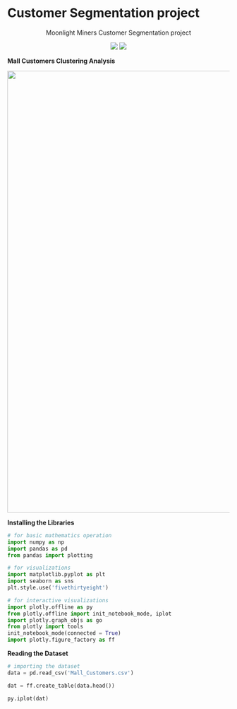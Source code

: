 # Customer Segmentation project 
<div align = "center">
<p>Moonlight Miners Customer Segmentation project</p>
<img src = "https://img.shields.io/badge/Moonlight-Miners-red">
<img src = "https://img.shields.io/badge/Customer-Segmentation-red">
</div>

**Mall Customers Clustering Analysis**

<img src="https://images.unsplash.com/photo-1519567241046-7f570eee3ce6?ixlib=rb-1.2.1&ixid=eyJhcHBfaWQiOjEyMDd9&auto=format&fit=crop&w=1000&q=80" width="1000px">

**Installing the Libraries**


```python
# for basic mathematics operation 
import numpy as np
import pandas as pd
from pandas import plotting

# for visualizations
import matplotlib.pyplot as plt
import seaborn as sns
plt.style.use('fivethirtyeight')

# for interactive visualizations
import plotly.offline as py
from plotly.offline import init_notebook_mode, iplot
import plotly.graph_objs as go
from plotly import tools
init_notebook_mode(connected = True)
import plotly.figure_factory as ff
```


<script type="text/javascript">
window.PlotlyConfig = {MathJaxConfig: 'local'};
if (window.MathJax) {MathJax.Hub.Config({SVG: {font: "STIX-Web"}});}
if (typeof require !== 'undefined') {
require.undef("plotly");
requirejs.config({
    paths: {
        'plotly': ['https://cdn.plot.ly/plotly-latest.min']
    }
});
require(['plotly'], function(Plotly) {
    window._Plotly = Plotly;
});
}
</script>



**Reading the Dataset**


```python
# importing the dataset
data = pd.read_csv('Mall_Customers.csv')

dat = ff.create_table(data.head())

py.iplot(dat)
```


<div>                            <div id="b8c126b3-fcd1-4386-99d1-8796ad3fb562" class="plotly-graph-div" style="height:230px; width:100%;"></div>            <script type="text/javascript">                require(["plotly"], function(Plotly) {                    window.PLOTLYENV=window.PLOTLYENV || {};                                    if (document.getElementById("b8c126b3-fcd1-4386-99d1-8796ad3fb562")) {                    Plotly.newPlot(                        "b8c126b3-fcd1-4386-99d1-8796ad3fb562",                        [{"colorscale": [[0, "#00083e"], [0.5, "#ededee"], [1, "#ffffff"]], "hoverinfo": "none", "opacity": 0.75, "showscale": false, "type": "heatmap", "z": [[0, 0, 0, 0, 0], [0.5, 0.5, 0.5, 0.5, 0.5], [1, 1, 1, 1, 1], [0.5, 0.5, 0.5, 0.5, 0.5], [1, 1, 1, 1, 1], [0.5, 0.5, 0.5, 0.5, 0.5]]}],                        {"annotations": [{"align": "left", "font": {"color": "#ffffff"}, "showarrow": false, "text": "<b>CustomerID</b>", "x": -0.45, "xanchor": "left", "xref": "x", "y": 0, "yref": "y"}, {"align": "left", "font": {"color": "#ffffff"}, "showarrow": false, "text": "<b>Gender</b>", "x": 0.55, "xanchor": "left", "xref": "x", "y": 0, "yref": "y"}, {"align": "left", "font": {"color": "#ffffff"}, "showarrow": false, "text": "<b>Age</b>", "x": 1.55, "xanchor": "left", "xref": "x", "y": 0, "yref": "y"}, {"align": "left", "font": {"color": "#ffffff"}, "showarrow": false, "text": "<b>Annual Income (k$)</b>", "x": 2.55, "xanchor": "left", "xref": "x", "y": 0, "yref": "y"}, {"align": "left", "font": {"color": "#ffffff"}, "showarrow": false, "text": "<b>Spending Score (1-100)</b>", "x": 3.55, "xanchor": "left", "xref": "x", "y": 0, "yref": "y"}, {"align": "left", "font": {"color": "#000000"}, "showarrow": false, "text": "1", "x": -0.45, "xanchor": "left", "xref": "x", "y": 1, "yref": "y"}, {"align": "left", "font": {"color": "#000000"}, "showarrow": false, "text": "Male", "x": 0.55, "xanchor": "left", "xref": "x", "y": 1, "yref": "y"}, {"align": "left", "font": {"color": "#000000"}, "showarrow": false, "text": "19", "x": 1.55, "xanchor": "left", "xref": "x", "y": 1, "yref": "y"}, {"align": "left", "font": {"color": "#000000"}, "showarrow": false, "text": "15", "x": 2.55, "xanchor": "left", "xref": "x", "y": 1, "yref": "y"}, {"align": "left", "font": {"color": "#000000"}, "showarrow": false, "text": "39", "x": 3.55, "xanchor": "left", "xref": "x", "y": 1, "yref": "y"}, {"align": "left", "font": {"color": "#000000"}, "showarrow": false, "text": "2", "x": -0.45, "xanchor": "left", "xref": "x", "y": 2, "yref": "y"}, {"align": "left", "font": {"color": "#000000"}, "showarrow": false, "text": "Male", "x": 0.55, "xanchor": "left", "xref": "x", "y": 2, "yref": "y"}, {"align": "left", "font": {"color": "#000000"}, "showarrow": false, "text": "21", "x": 1.55, "xanchor": "left", "xref": "x", "y": 2, "yref": "y"}, {"align": "left", "font": {"color": "#000000"}, "showarrow": false, "text": "15", "x": 2.55, "xanchor": "left", "xref": "x", "y": 2, "yref": "y"}, {"align": "left", "font": {"color": "#000000"}, "showarrow": false, "text": "81", "x": 3.55, "xanchor": "left", "xref": "x", "y": 2, "yref": "y"}, {"align": "left", "font": {"color": "#000000"}, "showarrow": false, "text": "3", "x": -0.45, "xanchor": "left", "xref": "x", "y": 3, "yref": "y"}, {"align": "left", "font": {"color": "#000000"}, "showarrow": false, "text": "Female", "x": 0.55, "xanchor": "left", "xref": "x", "y": 3, "yref": "y"}, {"align": "left", "font": {"color": "#000000"}, "showarrow": false, "text": "20", "x": 1.55, "xanchor": "left", "xref": "x", "y": 3, "yref": "y"}, {"align": "left", "font": {"color": "#000000"}, "showarrow": false, "text": "16", "x": 2.55, "xanchor": "left", "xref": "x", "y": 3, "yref": "y"}, {"align": "left", "font": {"color": "#000000"}, "showarrow": false, "text": "6", "x": 3.55, "xanchor": "left", "xref": "x", "y": 3, "yref": "y"}, {"align": "left", "font": {"color": "#000000"}, "showarrow": false, "text": "4", "x": -0.45, "xanchor": "left", "xref": "x", "y": 4, "yref": "y"}, {"align": "left", "font": {"color": "#000000"}, "showarrow": false, "text": "Female", "x": 0.55, "xanchor": "left", "xref": "x", "y": 4, "yref": "y"}, {"align": "left", "font": {"color": "#000000"}, "showarrow": false, "text": "23", "x": 1.55, "xanchor": "left", "xref": "x", "y": 4, "yref": "y"}, {"align": "left", "font": {"color": "#000000"}, "showarrow": false, "text": "16", "x": 2.55, "xanchor": "left", "xref": "x", "y": 4, "yref": "y"}, {"align": "left", "font": {"color": "#000000"}, "showarrow": false, "text": "77", "x": 3.55, "xanchor": "left", "xref": "x", "y": 4, "yref": "y"}, {"align": "left", "font": {"color": "#000000"}, "showarrow": false, "text": "5", "x": -0.45, "xanchor": "left", "xref": "x", "y": 5, "yref": "y"}, {"align": "left", "font": {"color": "#000000"}, "showarrow": false, "text": "Female", "x": 0.55, "xanchor": "left", "xref": "x", "y": 5, "yref": "y"}, {"align": "left", "font": {"color": "#000000"}, "showarrow": false, "text": "31", "x": 1.55, "xanchor": "left", "xref": "x", "y": 5, "yref": "y"}, {"align": "left", "font": {"color": "#000000"}, "showarrow": false, "text": "17", "x": 2.55, "xanchor": "left", "xref": "x", "y": 5, "yref": "y"}, {"align": "left", "font": {"color": "#000000"}, "showarrow": false, "text": "40", "x": 3.55, "xanchor": "left", "xref": "x", "y": 5, "yref": "y"}], "height": 230, "margin": {"b": 0, "l": 0, "r": 0, "t": 0}, "template": {"data": {"bar": [{"error_x": {"color": "#2a3f5f"}, "error_y": {"color": "#2a3f5f"}, "marker": {"line": {"color": "#E5ECF6", "width": 0.5}}, "type": "bar"}], "barpolar": [{"marker": {"line": {"color": "#E5ECF6", "width": 0.5}}, "type": "barpolar"}], "carpet": [{"aaxis": {"endlinecolor": "#2a3f5f", "gridcolor": "white", "linecolor": "white", "minorgridcolor": "white", "startlinecolor": "#2a3f5f"}, "baxis": {"endlinecolor": "#2a3f5f", "gridcolor": "white", "linecolor": "white", "minorgridcolor": "white", "startlinecolor": "#2a3f5f"}, "type": "carpet"}], "choropleth": [{"colorbar": {"outlinewidth": 0, "ticks": ""}, "type": "choropleth"}], "contour": [{"colorbar": {"outlinewidth": 0, "ticks": ""}, "colorscale": [[0.0, "#0d0887"], [0.1111111111111111, "#46039f"], [0.2222222222222222, "#7201a8"], [0.3333333333333333, "#9c179e"], [0.4444444444444444, "#bd3786"], [0.5555555555555556, "#d8576b"], [0.6666666666666666, "#ed7953"], [0.7777777777777778, "#fb9f3a"], [0.8888888888888888, "#fdca26"], [1.0, "#f0f921"]], "type": "contour"}], "contourcarpet": [{"colorbar": {"outlinewidth": 0, "ticks": ""}, "type": "contourcarpet"}], "heatmap": [{"colorbar": {"outlinewidth": 0, "ticks": ""}, "colorscale": [[0.0, "#0d0887"], [0.1111111111111111, "#46039f"], [0.2222222222222222, "#7201a8"], [0.3333333333333333, "#9c179e"], [0.4444444444444444, "#bd3786"], [0.5555555555555556, "#d8576b"], [0.6666666666666666, "#ed7953"], [0.7777777777777778, "#fb9f3a"], [0.8888888888888888, "#fdca26"], [1.0, "#f0f921"]], "type": "heatmap"}], "heatmapgl": [{"colorbar": {"outlinewidth": 0, "ticks": ""}, "colorscale": [[0.0, "#0d0887"], [0.1111111111111111, "#46039f"], [0.2222222222222222, "#7201a8"], [0.3333333333333333, "#9c179e"], [0.4444444444444444, "#bd3786"], [0.5555555555555556, "#d8576b"], [0.6666666666666666, "#ed7953"], [0.7777777777777778, "#fb9f3a"], [0.8888888888888888, "#fdca26"], [1.0, "#f0f921"]], "type": "heatmapgl"}], "histogram": [{"marker": {"colorbar": {"outlinewidth": 0, "ticks": ""}}, "type": "histogram"}], "histogram2d": [{"colorbar": {"outlinewidth": 0, "ticks": ""}, "colorscale": [[0.0, "#0d0887"], [0.1111111111111111, "#46039f"], [0.2222222222222222, "#7201a8"], [0.3333333333333333, "#9c179e"], [0.4444444444444444, "#bd3786"], [0.5555555555555556, "#d8576b"], [0.6666666666666666, "#ed7953"], [0.7777777777777778, "#fb9f3a"], [0.8888888888888888, "#fdca26"], [1.0, "#f0f921"]], "type": "histogram2d"}], "histogram2dcontour": [{"colorbar": {"outlinewidth": 0, "ticks": ""}, "colorscale": [[0.0, "#0d0887"], [0.1111111111111111, "#46039f"], [0.2222222222222222, "#7201a8"], [0.3333333333333333, "#9c179e"], [0.4444444444444444, "#bd3786"], [0.5555555555555556, "#d8576b"], [0.6666666666666666, "#ed7953"], [0.7777777777777778, "#fb9f3a"], [0.8888888888888888, "#fdca26"], [1.0, "#f0f921"]], "type": "histogram2dcontour"}], "mesh3d": [{"colorbar": {"outlinewidth": 0, "ticks": ""}, "type": "mesh3d"}], "parcoords": [{"line": {"colorbar": {"outlinewidth": 0, "ticks": ""}}, "type": "parcoords"}], "pie": [{"automargin": true, "type": "pie"}], "scatter": [{"marker": {"colorbar": {"outlinewidth": 0, "ticks": ""}}, "type": "scatter"}], "scatter3d": [{"line": {"colorbar": {"outlinewidth": 0, "ticks": ""}}, "marker": {"colorbar": {"outlinewidth": 0, "ticks": ""}}, "type": "scatter3d"}], "scattercarpet": [{"marker": {"colorbar": {"outlinewidth": 0, "ticks": ""}}, "type": "scattercarpet"}], "scattergeo": [{"marker": {"colorbar": {"outlinewidth": 0, "ticks": ""}}, "type": "scattergeo"}], "scattergl": [{"marker": {"colorbar": {"outlinewidth": 0, "ticks": ""}}, "type": "scattergl"}], "scattermapbox": [{"marker": {"colorbar": {"outlinewidth": 0, "ticks": ""}}, "type": "scattermapbox"}], "scatterpolar": [{"marker": {"colorbar": {"outlinewidth": 0, "ticks": ""}}, "type": "scatterpolar"}], "scatterpolargl": [{"marker": {"colorbar": {"outlinewidth": 0, "ticks": ""}}, "type": "scatterpolargl"}], "scatterternary": [{"marker": {"colorbar": {"outlinewidth": 0, "ticks": ""}}, "type": "scatterternary"}], "surface": [{"colorbar": {"outlinewidth": 0, "ticks": ""}, "colorscale": [[0.0, "#0d0887"], [0.1111111111111111, "#46039f"], [0.2222222222222222, "#7201a8"], [0.3333333333333333, "#9c179e"], [0.4444444444444444, "#bd3786"], [0.5555555555555556, "#d8576b"], [0.6666666666666666, "#ed7953"], [0.7777777777777778, "#fb9f3a"], [0.8888888888888888, "#fdca26"], [1.0, "#f0f921"]], "type": "surface"}], "table": [{"cells": {"fill": {"color": "#EBF0F8"}, "line": {"color": "white"}}, "header": {"fill": {"color": "#C8D4E3"}, "line": {"color": "white"}}, "type": "table"}]}, "layout": {"annotationdefaults": {"arrowcolor": "#2a3f5f", "arrowhead": 0, "arrowwidth": 1}, "autotypenumbers": "strict", "coloraxis": {"colorbar": {"outlinewidth": 0, "ticks": ""}}, "colorscale": {"diverging": [[0, "#8e0152"], [0.1, "#c51b7d"], [0.2, "#de77ae"], [0.3, "#f1b6da"], [0.4, "#fde0ef"], [0.5, "#f7f7f7"], [0.6, "#e6f5d0"], [0.7, "#b8e186"], [0.8, "#7fbc41"], [0.9, "#4d9221"], [1, "#276419"]], "sequential": [[0.0, "#0d0887"], [0.1111111111111111, "#46039f"], [0.2222222222222222, "#7201a8"], [0.3333333333333333, "#9c179e"], [0.4444444444444444, "#bd3786"], [0.5555555555555556, "#d8576b"], [0.6666666666666666, "#ed7953"], [0.7777777777777778, "#fb9f3a"], [0.8888888888888888, "#fdca26"], [1.0, "#f0f921"]], "sequentialminus": [[0.0, "#0d0887"], [0.1111111111111111, "#46039f"], [0.2222222222222222, "#7201a8"], [0.3333333333333333, "#9c179e"], [0.4444444444444444, "#bd3786"], [0.5555555555555556, "#d8576b"], [0.6666666666666666, "#ed7953"], [0.7777777777777778, "#fb9f3a"], [0.8888888888888888, "#fdca26"], [1.0, "#f0f921"]]}, "colorway": ["#636efa", "#EF553B", "#00cc96", "#ab63fa", "#FFA15A", "#19d3f3", "#FF6692", "#B6E880", "#FF97FF", "#FECB52"], "font": {"color": "#2a3f5f"}, "geo": {"bgcolor": "white", "lakecolor": "white", "landcolor": "#E5ECF6", "showlakes": true, "showland": true, "subunitcolor": "white"}, "hoverlabel": {"align": "left"}, "hovermode": "closest", "mapbox": {"style": "light"}, "paper_bgcolor": "white", "plot_bgcolor": "#E5ECF6", "polar": {"angularaxis": {"gridcolor": "white", "linecolor": "white", "ticks": ""}, "bgcolor": "#E5ECF6", "radialaxis": {"gridcolor": "white", "linecolor": "white", "ticks": ""}}, "scene": {"xaxis": {"backgroundcolor": "#E5ECF6", "gridcolor": "white", "gridwidth": 2, "linecolor": "white", "showbackground": true, "ticks": "", "zerolinecolor": "white"}, "yaxis": {"backgroundcolor": "#E5ECF6", "gridcolor": "white", "gridwidth": 2, "linecolor": "white", "showbackground": true, "ticks": "", "zerolinecolor": "white"}, "zaxis": {"backgroundcolor": "#E5ECF6", "gridcolor": "white", "gridwidth": 2, "linecolor": "white", "showbackground": true, "ticks": "", "zerolinecolor": "white"}}, "shapedefaults": {"line": {"color": "#2a3f5f"}}, "ternary": {"aaxis": {"gridcolor": "white", "linecolor": "white", "ticks": ""}, "baxis": {"gridcolor": "white", "linecolor": "white", "ticks": ""}, "bgcolor": "#E5ECF6", "caxis": {"gridcolor": "white", "linecolor": "white", "ticks": ""}}, "title": {"x": 0.05}, "xaxis": {"automargin": true, "gridcolor": "white", "linecolor": "white", "ticks": "", "title": {"standoff": 15}, "zerolinecolor": "white", "zerolinewidth": 2}, "yaxis": {"automargin": true, "gridcolor": "white", "linecolor": "white", "ticks": "", "title": {"standoff": 15}, "zerolinecolor": "white", "zerolinewidth": 2}}}, "xaxis": {"dtick": 1, "gridwidth": 2, "showticklabels": false, "tick0": -0.5, "ticks": "", "zeroline": false}, "yaxis": {"autorange": "reversed", "dtick": 1, "gridwidth": 2, "showticklabels": false, "tick0": 0.5, "ticks": "", "zeroline": false}},                        {"responsive": true}                    ).then(function(){

var gd = document.getElementById('b8c126b3-fcd1-4386-99d1-8796ad3fb562');
var x = new MutationObserver(function (mutations, observer) {{
        var display = window.getComputedStyle(gd).display;
        if (!display || display === 'none') {{
            console.log([gd, 'removed!']);
            Plotly.purge(gd);
            observer.disconnect();
        }}
}});

// Listen for the removal of the full notebook cells
var notebookContainer = gd.closest('#notebook-container');
if (notebookContainer) {{
    x.observe(notebookContainer, {childList: true});
}}

// Listen for the clearing of the current output cell
var outputEl = gd.closest('.output');
if (outputEl) {{
    x.observe(outputEl, {childList: true});
}}

                        })                };                });            </script>        </div>



```python
# describing the data

desc = ff.create_table(data.describe())
py.iplot(desc)
```


<div>                            <div id="c46bb4bd-d9e3-40eb-b047-5945abc8978e" class="plotly-graph-div" style="height:320px; width:100%;"></div>            <script type="text/javascript">                require(["plotly"], function(Plotly) {                    window.PLOTLYENV=window.PLOTLYENV || {};                                    if (document.getElementById("c46bb4bd-d9e3-40eb-b047-5945abc8978e")) {                    Plotly.newPlot(                        "c46bb4bd-d9e3-40eb-b047-5945abc8978e",                        [{"colorscale": [[0, "#00083e"], [0.5, "#ededee"], [1, "#ffffff"]], "hoverinfo": "none", "opacity": 0.75, "showscale": false, "type": "heatmap", "z": [[0, 0, 0, 0], [0.5, 0.5, 0.5, 0.5], [1, 1, 1, 1], [0.5, 0.5, 0.5, 0.5], [1, 1, 1, 1], [0.5, 0.5, 0.5, 0.5], [1, 1, 1, 1], [0.5, 0.5, 0.5, 0.5], [1, 1, 1, 1]]}],                        {"annotations": [{"align": "left", "font": {"color": "#ffffff"}, "showarrow": false, "text": "<b>CustomerID</b>", "x": -0.45, "xanchor": "left", "xref": "x", "y": 0, "yref": "y"}, {"align": "left", "font": {"color": "#ffffff"}, "showarrow": false, "text": "<b>Age</b>", "x": 0.55, "xanchor": "left", "xref": "x", "y": 0, "yref": "y"}, {"align": "left", "font": {"color": "#ffffff"}, "showarrow": false, "text": "<b>Annual Income (k$)</b>", "x": 1.55, "xanchor": "left", "xref": "x", "y": 0, "yref": "y"}, {"align": "left", "font": {"color": "#ffffff"}, "showarrow": false, "text": "<b>Spending Score (1-100)</b>", "x": 2.55, "xanchor": "left", "xref": "x", "y": 0, "yref": "y"}, {"align": "left", "font": {"color": "#000000"}, "showarrow": false, "text": "200.0", "x": -0.45, "xanchor": "left", "xref": "x", "y": 1, "yref": "y"}, {"align": "left", "font": {"color": "#000000"}, "showarrow": false, "text": "200.0", "x": 0.55, "xanchor": "left", "xref": "x", "y": 1, "yref": "y"}, {"align": "left", "font": {"color": "#000000"}, "showarrow": false, "text": "200.0", "x": 1.55, "xanchor": "left", "xref": "x", "y": 1, "yref": "y"}, {"align": "left", "font": {"color": "#000000"}, "showarrow": false, "text": "200.0", "x": 2.55, "xanchor": "left", "xref": "x", "y": 1, "yref": "y"}, {"align": "left", "font": {"color": "#000000"}, "showarrow": false, "text": "100.5", "x": -0.45, "xanchor": "left", "xref": "x", "y": 2, "yref": "y"}, {"align": "left", "font": {"color": "#000000"}, "showarrow": false, "text": "38.85", "x": 0.55, "xanchor": "left", "xref": "x", "y": 2, "yref": "y"}, {"align": "left", "font": {"color": "#000000"}, "showarrow": false, "text": "60.56", "x": 1.55, "xanchor": "left", "xref": "x", "y": 2, "yref": "y"}, {"align": "left", "font": {"color": "#000000"}, "showarrow": false, "text": "50.2", "x": 2.55, "xanchor": "left", "xref": "x", "y": 2, "yref": "y"}, {"align": "left", "font": {"color": "#000000"}, "showarrow": false, "text": "57.879184513951124", "x": -0.45, "xanchor": "left", "xref": "x", "y": 3, "yref": "y"}, {"align": "left", "font": {"color": "#000000"}, "showarrow": false, "text": "13.969007331558883", "x": 0.55, "xanchor": "left", "xref": "x", "y": 3, "yref": "y"}, {"align": "left", "font": {"color": "#000000"}, "showarrow": false, "text": "26.264721165271254", "x": 1.55, "xanchor": "left", "xref": "x", "y": 3, "yref": "y"}, {"align": "left", "font": {"color": "#000000"}, "showarrow": false, "text": "25.823521668370162", "x": 2.55, "xanchor": "left", "xref": "x", "y": 3, "yref": "y"}, {"align": "left", "font": {"color": "#000000"}, "showarrow": false, "text": "1.0", "x": -0.45, "xanchor": "left", "xref": "x", "y": 4, "yref": "y"}, {"align": "left", "font": {"color": "#000000"}, "showarrow": false, "text": "18.0", "x": 0.55, "xanchor": "left", "xref": "x", "y": 4, "yref": "y"}, {"align": "left", "font": {"color": "#000000"}, "showarrow": false, "text": "15.0", "x": 1.55, "xanchor": "left", "xref": "x", "y": 4, "yref": "y"}, {"align": "left", "font": {"color": "#000000"}, "showarrow": false, "text": "1.0", "x": 2.55, "xanchor": "left", "xref": "x", "y": 4, "yref": "y"}, {"align": "left", "font": {"color": "#000000"}, "showarrow": false, "text": "50.75", "x": -0.45, "xanchor": "left", "xref": "x", "y": 5, "yref": "y"}, {"align": "left", "font": {"color": "#000000"}, "showarrow": false, "text": "28.75", "x": 0.55, "xanchor": "left", "xref": "x", "y": 5, "yref": "y"}, {"align": "left", "font": {"color": "#000000"}, "showarrow": false, "text": "41.5", "x": 1.55, "xanchor": "left", "xref": "x", "y": 5, "yref": "y"}, {"align": "left", "font": {"color": "#000000"}, "showarrow": false, "text": "34.75", "x": 2.55, "xanchor": "left", "xref": "x", "y": 5, "yref": "y"}, {"align": "left", "font": {"color": "#000000"}, "showarrow": false, "text": "100.5", "x": -0.45, "xanchor": "left", "xref": "x", "y": 6, "yref": "y"}, {"align": "left", "font": {"color": "#000000"}, "showarrow": false, "text": "36.0", "x": 0.55, "xanchor": "left", "xref": "x", "y": 6, "yref": "y"}, {"align": "left", "font": {"color": "#000000"}, "showarrow": false, "text": "61.5", "x": 1.55, "xanchor": "left", "xref": "x", "y": 6, "yref": "y"}, {"align": "left", "font": {"color": "#000000"}, "showarrow": false, "text": "50.0", "x": 2.55, "xanchor": "left", "xref": "x", "y": 6, "yref": "y"}, {"align": "left", "font": {"color": "#000000"}, "showarrow": false, "text": "150.25", "x": -0.45, "xanchor": "left", "xref": "x", "y": 7, "yref": "y"}, {"align": "left", "font": {"color": "#000000"}, "showarrow": false, "text": "49.0", "x": 0.55, "xanchor": "left", "xref": "x", "y": 7, "yref": "y"}, {"align": "left", "font": {"color": "#000000"}, "showarrow": false, "text": "78.0", "x": 1.55, "xanchor": "left", "xref": "x", "y": 7, "yref": "y"}, {"align": "left", "font": {"color": "#000000"}, "showarrow": false, "text": "73.0", "x": 2.55, "xanchor": "left", "xref": "x", "y": 7, "yref": "y"}, {"align": "left", "font": {"color": "#000000"}, "showarrow": false, "text": "200.0", "x": -0.45, "xanchor": "left", "xref": "x", "y": 8, "yref": "y"}, {"align": "left", "font": {"color": "#000000"}, "showarrow": false, "text": "70.0", "x": 0.55, "xanchor": "left", "xref": "x", "y": 8, "yref": "y"}, {"align": "left", "font": {"color": "#000000"}, "showarrow": false, "text": "137.0", "x": 1.55, "xanchor": "left", "xref": "x", "y": 8, "yref": "y"}, {"align": "left", "font": {"color": "#000000"}, "showarrow": false, "text": "99.0", "x": 2.55, "xanchor": "left", "xref": "x", "y": 8, "yref": "y"}], "height": 320, "margin": {"b": 0, "l": 0, "r": 0, "t": 0}, "template": {"data": {"bar": [{"error_x": {"color": "#2a3f5f"}, "error_y": {"color": "#2a3f5f"}, "marker": {"line": {"color": "#E5ECF6", "width": 0.5}}, "type": "bar"}], "barpolar": [{"marker": {"line": {"color": "#E5ECF6", "width": 0.5}}, "type": "barpolar"}], "carpet": [{"aaxis": {"endlinecolor": "#2a3f5f", "gridcolor": "white", "linecolor": "white", "minorgridcolor": "white", "startlinecolor": "#2a3f5f"}, "baxis": {"endlinecolor": "#2a3f5f", "gridcolor": "white", "linecolor": "white", "minorgridcolor": "white", "startlinecolor": "#2a3f5f"}, "type": "carpet"}], "choropleth": [{"colorbar": {"outlinewidth": 0, "ticks": ""}, "type": "choropleth"}], "contour": [{"colorbar": {"outlinewidth": 0, "ticks": ""}, "colorscale": [[0.0, "#0d0887"], [0.1111111111111111, "#46039f"], [0.2222222222222222, "#7201a8"], [0.3333333333333333, "#9c179e"], [0.4444444444444444, "#bd3786"], [0.5555555555555556, "#d8576b"], [0.6666666666666666, "#ed7953"], [0.7777777777777778, "#fb9f3a"], [0.8888888888888888, "#fdca26"], [1.0, "#f0f921"]], "type": "contour"}], "contourcarpet": [{"colorbar": {"outlinewidth": 0, "ticks": ""}, "type": "contourcarpet"}], "heatmap": [{"colorbar": {"outlinewidth": 0, "ticks": ""}, "colorscale": [[0.0, "#0d0887"], [0.1111111111111111, "#46039f"], [0.2222222222222222, "#7201a8"], [0.3333333333333333, "#9c179e"], [0.4444444444444444, "#bd3786"], [0.5555555555555556, "#d8576b"], [0.6666666666666666, "#ed7953"], [0.7777777777777778, "#fb9f3a"], [0.8888888888888888, "#fdca26"], [1.0, "#f0f921"]], "type": "heatmap"}], "heatmapgl": [{"colorbar": {"outlinewidth": 0, "ticks": ""}, "colorscale": [[0.0, "#0d0887"], [0.1111111111111111, "#46039f"], [0.2222222222222222, "#7201a8"], [0.3333333333333333, "#9c179e"], [0.4444444444444444, "#bd3786"], [0.5555555555555556, "#d8576b"], [0.6666666666666666, "#ed7953"], [0.7777777777777778, "#fb9f3a"], [0.8888888888888888, "#fdca26"], [1.0, "#f0f921"]], "type": "heatmapgl"}], "histogram": [{"marker": {"colorbar": {"outlinewidth": 0, "ticks": ""}}, "type": "histogram"}], "histogram2d": [{"colorbar": {"outlinewidth": 0, "ticks": ""}, "colorscale": [[0.0, "#0d0887"], [0.1111111111111111, "#46039f"], [0.2222222222222222, "#7201a8"], [0.3333333333333333, "#9c179e"], [0.4444444444444444, "#bd3786"], [0.5555555555555556, "#d8576b"], [0.6666666666666666, "#ed7953"], [0.7777777777777778, "#fb9f3a"], [0.8888888888888888, "#fdca26"], [1.0, "#f0f921"]], "type": "histogram2d"}], "histogram2dcontour": [{"colorbar": {"outlinewidth": 0, "ticks": ""}, "colorscale": [[0.0, "#0d0887"], [0.1111111111111111, "#46039f"], [0.2222222222222222, "#7201a8"], [0.3333333333333333, "#9c179e"], [0.4444444444444444, "#bd3786"], [0.5555555555555556, "#d8576b"], [0.6666666666666666, "#ed7953"], [0.7777777777777778, "#fb9f3a"], [0.8888888888888888, "#fdca26"], [1.0, "#f0f921"]], "type": "histogram2dcontour"}], "mesh3d": [{"colorbar": {"outlinewidth": 0, "ticks": ""}, "type": "mesh3d"}], "parcoords": [{"line": {"colorbar": {"outlinewidth": 0, "ticks": ""}}, "type": "parcoords"}], "pie": [{"automargin": true, "type": "pie"}], "scatter": [{"marker": {"colorbar": {"outlinewidth": 0, "ticks": ""}}, "type": "scatter"}], "scatter3d": [{"line": {"colorbar": {"outlinewidth": 0, "ticks": ""}}, "marker": {"colorbar": {"outlinewidth": 0, "ticks": ""}}, "type": "scatter3d"}], "scattercarpet": [{"marker": {"colorbar": {"outlinewidth": 0, "ticks": ""}}, "type": "scattercarpet"}], "scattergeo": [{"marker": {"colorbar": {"outlinewidth": 0, "ticks": ""}}, "type": "scattergeo"}], "scattergl": [{"marker": {"colorbar": {"outlinewidth": 0, "ticks": ""}}, "type": "scattergl"}], "scattermapbox": [{"marker": {"colorbar": {"outlinewidth": 0, "ticks": ""}}, "type": "scattermapbox"}], "scatterpolar": [{"marker": {"colorbar": {"outlinewidth": 0, "ticks": ""}}, "type": "scatterpolar"}], "scatterpolargl": [{"marker": {"colorbar": {"outlinewidth": 0, "ticks": ""}}, "type": "scatterpolargl"}], "scatterternary": [{"marker": {"colorbar": {"outlinewidth": 0, "ticks": ""}}, "type": "scatterternary"}], "surface": [{"colorbar": {"outlinewidth": 0, "ticks": ""}, "colorscale": [[0.0, "#0d0887"], [0.1111111111111111, "#46039f"], [0.2222222222222222, "#7201a8"], [0.3333333333333333, "#9c179e"], [0.4444444444444444, "#bd3786"], [0.5555555555555556, "#d8576b"], [0.6666666666666666, "#ed7953"], [0.7777777777777778, "#fb9f3a"], [0.8888888888888888, "#fdca26"], [1.0, "#f0f921"]], "type": "surface"}], "table": [{"cells": {"fill": {"color": "#EBF0F8"}, "line": {"color": "white"}}, "header": {"fill": {"color": "#C8D4E3"}, "line": {"color": "white"}}, "type": "table"}]}, "layout": {"annotationdefaults": {"arrowcolor": "#2a3f5f", "arrowhead": 0, "arrowwidth": 1}, "autotypenumbers": "strict", "coloraxis": {"colorbar": {"outlinewidth": 0, "ticks": ""}}, "colorscale": {"diverging": [[0, "#8e0152"], [0.1, "#c51b7d"], [0.2, "#de77ae"], [0.3, "#f1b6da"], [0.4, "#fde0ef"], [0.5, "#f7f7f7"], [0.6, "#e6f5d0"], [0.7, "#b8e186"], [0.8, "#7fbc41"], [0.9, "#4d9221"], [1, "#276419"]], "sequential": [[0.0, "#0d0887"], [0.1111111111111111, "#46039f"], [0.2222222222222222, "#7201a8"], [0.3333333333333333, "#9c179e"], [0.4444444444444444, "#bd3786"], [0.5555555555555556, "#d8576b"], [0.6666666666666666, "#ed7953"], [0.7777777777777778, "#fb9f3a"], [0.8888888888888888, "#fdca26"], [1.0, "#f0f921"]], "sequentialminus": [[0.0, "#0d0887"], [0.1111111111111111, "#46039f"], [0.2222222222222222, "#7201a8"], [0.3333333333333333, "#9c179e"], [0.4444444444444444, "#bd3786"], [0.5555555555555556, "#d8576b"], [0.6666666666666666, "#ed7953"], [0.7777777777777778, "#fb9f3a"], [0.8888888888888888, "#fdca26"], [1.0, "#f0f921"]]}, "colorway": ["#636efa", "#EF553B", "#00cc96", "#ab63fa", "#FFA15A", "#19d3f3", "#FF6692", "#B6E880", "#FF97FF", "#FECB52"], "font": {"color": "#2a3f5f"}, "geo": {"bgcolor": "white", "lakecolor": "white", "landcolor": "#E5ECF6", "showlakes": true, "showland": true, "subunitcolor": "white"}, "hoverlabel": {"align": "left"}, "hovermode": "closest", "mapbox": {"style": "light"}, "paper_bgcolor": "white", "plot_bgcolor": "#E5ECF6", "polar": {"angularaxis": {"gridcolor": "white", "linecolor": "white", "ticks": ""}, "bgcolor": "#E5ECF6", "radialaxis": {"gridcolor": "white", "linecolor": "white", "ticks": ""}}, "scene": {"xaxis": {"backgroundcolor": "#E5ECF6", "gridcolor": "white", "gridwidth": 2, "linecolor": "white", "showbackground": true, "ticks": "", "zerolinecolor": "white"}, "yaxis": {"backgroundcolor": "#E5ECF6", "gridcolor": "white", "gridwidth": 2, "linecolor": "white", "showbackground": true, "ticks": "", "zerolinecolor": "white"}, "zaxis": {"backgroundcolor": "#E5ECF6", "gridcolor": "white", "gridwidth": 2, "linecolor": "white", "showbackground": true, "ticks": "", "zerolinecolor": "white"}}, "shapedefaults": {"line": {"color": "#2a3f5f"}}, "ternary": {"aaxis": {"gridcolor": "white", "linecolor": "white", "ticks": ""}, "baxis": {"gridcolor": "white", "linecolor": "white", "ticks": ""}, "bgcolor": "#E5ECF6", "caxis": {"gridcolor": "white", "linecolor": "white", "ticks": ""}}, "title": {"x": 0.05}, "xaxis": {"automargin": true, "gridcolor": "white", "linecolor": "white", "ticks": "", "title": {"standoff": 15}, "zerolinecolor": "white", "zerolinewidth": 2}, "yaxis": {"automargin": true, "gridcolor": "white", "linecolor": "white", "ticks": "", "title": {"standoff": 15}, "zerolinecolor": "white", "zerolinewidth": 2}}}, "xaxis": {"dtick": 1, "gridwidth": 2, "showticklabels": false, "tick0": -0.5, "ticks": "", "zeroline": false}, "yaxis": {"autorange": "reversed", "dtick": 1, "gridwidth": 2, "showticklabels": false, "tick0": 0.5, "ticks": "", "zeroline": false}},                        {"responsive": true}                    ).then(function(){

var gd = document.getElementById('c46bb4bd-d9e3-40eb-b047-5945abc8978e');
var x = new MutationObserver(function (mutations, observer) {{
        var display = window.getComputedStyle(gd).display;
        if (!display || display === 'none') {{
            console.log([gd, 'removed!']);
            Plotly.purge(gd);
            observer.disconnect();
        }}
}});

// Listen for the removal of the full notebook cells
var notebookContainer = gd.closest('#notebook-container');
if (notebookContainer) {{
    x.observe(notebookContainer, {childList: true});
}}

// Listen for the clearing of the current output cell
var outputEl = gd.closest('.output');
if (outputEl) {{
    x.observe(outputEl, {childList: true});
}}

                        })                };                });            </script>        </div>



```python
# checking if there is any NULL data

data.isnull().any().any()
```




    False



## Data Visualization


```python
plt.rcParams['figure.figsize'] = (15, 10)


plotting.andrews_curves(data.drop("CustomerID", axis=1), "Gender")
plt.title('Andrew Curves for Gender', fontsize = 20)
plt.show()
```


![png](output_9_0.png)


* It has been shown the Andrews curves are able to preserve means, distance (up to a constant) and variances. Which means that Andrews curves that are represented by functions close together suggest that the corresponding data points will also be close together


```python
import warnings
warnings.filterwarnings('ignore')

plt.rcParams['figure.figsize'] = (18, 8)

plt.subplot(1, 2, 1)
sns.set(style = 'whitegrid')
sns.distplot(data['Annual Income (k$)'])
plt.title('Distribution of Annual Income', fontsize = 20)
plt.xlabel('Range of Annual Income')
plt.ylabel('Count')


plt.subplot(1, 2, 2)
sns.set(style = 'whitegrid')
sns.distplot(data['Age'], color = 'red')
plt.title('Distribution of Age', fontsize = 20)
plt.xlabel('Range of Age')
plt.ylabel('Count')
plt.show()
```


![png](output_11_0.png)


> Here, In the above Plots we can see the Distribution pattern of Annual Income and Age, By looking at the plots, 

>> we can infer one thing that There are few people who earn more than 100 US Dollars.
>> Most of the people have an earning of around 50-75 US Dollars.
>> Also, we can say that the least Income is around 20 US Dollars.

> Taking inferences about the Customers.
>> The most regular customers for the Mall has age around 30-35 years of age.
>> Whereas the the senior citizens age group is the least frequent visitor in the Mall.
>> Youngsters are lesser in umber as compared to the Middle aged people.



```python
labels = ['Female', 'Male']
size = data['Gender'].value_counts()
colors = ['lightgreen', 'orange']
explode = [0, 0.1]

plt.rcParams['figure.figsize'] = (9, 9)
plt.pie(size, colors = colors, explode = explode, labels = labels, shadow = True, autopct = '%.2f%%')
plt.title('Gender', fontsize = 20)
plt.axis('off')
plt.legend()
plt.show()
```


![png](output_13_0.png)


> By looking at the above pie chart which explains about the distribution of Gender in the Mall
>> Interestingly, The Females are in the lead with a share of 56% whereas the Males have a share of 44%, that's a huge gap specially when the population of Males is comparatively higher than Females.


```python
plt.rcParams['figure.figsize'] = (15, 8)
sns.countplot(data['Age'], palette = 'hsv')
plt.title('Distribution of Age', fontsize = 20)
plt.show()
```


![png](output_15_0.png)


> This Graph shows a more Interactive Chart about the distribution of each Age Group in the Mall for more clariy about the Visitor's Age Group in the Mall.
>> By looking at the above graph-, It can be seen that the Ages from 27 to 39 are very much frequent but there is no clear pattern, we can only find some group wise patterns such as the the older age groups are lesser frequent in comparison.
>> Interesting Fact, There are equal no. of Visitors in the Mall for the Agee 18 and 67.
>> People of Age 55, 56, 69, 64 are very less frequent in the Malls.
>> People at Age 32 are the Most Frequent Visitors in the Mall.


```python
plt.rcParams['figure.figsize'] = (20, 8)
sns.countplot(data['Annual Income (k$)'], palette = 'rainbow')
plt.title('Distribution of Annual Income', fontsize = 20)
plt.show()
```


![png](output_17_0.png)


> Again, This is also a chart to better explain the Distribution of Each Income level, Interesting there are customers in the mall with a very much comparable freqyuency with their Annual Income ranging from 15 US Dollars to 137K US Dollars.
> There are more Customers in the Mall whoc have their Annual Income as 54k US Dollars or 78 US Dollars.


```python
plt.rcParams['figure.figsize'] = (20, 8)
sns.countplot(data['Spending Score (1-100)'], palette = 'copper')
plt.title('Distribution of Spending Score', fontsize = 20)
plt.show()
```


![png](output_19_0.png)


> This is the Most Important Chart in the perspective of Mall, as It is very Important to have some intuition and idea about the Spending Score of the Customers Visiting the Mall.
>> On a general level, we may conclude that most of the Customers have their Spending Score in the range of 35-60.
>> Interesting there are customers having I spending score also, and 99 Spending score also, Which shows that the mall caters to the variety of Customers with Varying needs and requirements available in the Mall.


```python
sns.pairplot(data)
plt.title('Pairplot for the Data', fontsize = 20)
plt.show()
```


![png](output_21_0.png)



```python
plt.rcParams['figure.figsize'] = (15, 8)
sns.heatmap(data.corr(), cmap = 'Wistia', annot = True)
plt.title('Heatmap for the Data', fontsize = 20)
plt.show()
```


![png](output_22_0.png)


> The Above Graph for Showing the correlation between the different attributes of the Mall Customer Segementation Dataset, This Heat map reflects the most correlated features with Orange Color and least correlated features with yellow color.
>> We can clearly see that these attributes do not have good correlation among them, that's why we will proceed with all of the features.


```python
#  Gender vs Spendscore

plt.rcParams['figure.figsize'] = (18, 7)
sns.boxenplot(data['Gender'], data['Spending Score (1-100)'], palette = 'Blues')
plt.title('Gender vs Spending Score', fontsize = 20)
plt.show()
```


![png](output_24_0.png)


> Bi-variate Analysis between Gender and Spending Score, 
>> It is clearly visible that the most of the males have a Spending Score of around 25k US Dollars to 70k US Dollars whereas the Females have a spending score of around 35k US Dollars to 75k US Dollars. which again points to the fact that women are Shopping Leaders.


```python
plt.rcParams['figure.figsize'] = (18, 7)
sns.violinplot(data['Gender'], data['Annual Income (k$)'], palette = 'rainbow')
plt.title('Gender vs Spending Score', fontsize = 20)
plt.show()
```


![png](output_26_0.png)


> Again a Bivariate Analysis between the Gender and the Annual Income, to better visualize the Income of the different Genders.
>> There are more number of males who get paid more than females. But, The number of males and females are equal in number when it comes to low annual income. 


```python
plt.rcParams['figure.figsize'] = (18, 7)
sns.stripplot(data['Gender'], data['Age'], palette = 'Purples', size = 10)
plt.title('Gender vs Spending Score', fontsize = 20)
plt.show()
```


![png](output_28_0.png)



```python

x = data['Annual Income (k$)']
y = data['Age']
z = data['Spending Score (1-100)']

sns.lineplot(x, y, color = 'blue')
sns.lineplot(x, z, color = 'pink')
plt.title('Annual Income vs Age and Spending Score', fontsize = 20)
plt.show()
```


![png](output_29_0.png)


> The above Plot Between Annual Income and Age represented by a blue color line, and a plot between Annual Income and the Spending Score represented by a pink color. shows how Age and Spending Varies with Annual Income.

## Clustering Analysis


```python
x = data.iloc[:, [3, 4]].values

# let's check the shape of x
print(x.shape)
```

    (200, 2)
    

## Kmeans Algorithm

**The Elbow Method to find the No. of Optimal Clusters**


```python
from sklearn.cluster import KMeans

wcss = []
for i in range(1, 11):
    km = KMeans(n_clusters = i, init = 'k-means++', max_iter = 300, n_init = 10, random_state = 0)
    km.fit(x)
    wcss.append(km.inertia_)
    
plt.plot(range(1, 11), wcss)
plt.title('The Elbow Method', fontsize = 20)
plt.xlabel('No. of Clusters')
plt.ylabel('wcss')
plt.show()
```


![png](output_35_0.png)


**Visualizaing the Clusters**


```python
km = KMeans(n_clusters = 5, init = 'k-means++', max_iter = 300, n_init = 10, random_state = 0)
y_means = km.fit_predict(x)

plt.scatter(x[y_means == 0, 0], x[y_means == 0, 1], s = 100, c = 'pink', label = 'miser')
plt.scatter(x[y_means == 1, 0], x[y_means == 1, 1], s = 100, c = 'yellow', label = 'general')
plt.scatter(x[y_means == 2, 0], x[y_means == 2, 1], s = 100, c = 'cyan', label = 'target')
plt.scatter(x[y_means == 3, 0], x[y_means == 3, 1], s = 100, c = 'magenta', label = 'spendthrift')
plt.scatter(x[y_means == 4, 0], x[y_means == 4, 1], s = 100, c = 'orange', label = 'careful')
plt.scatter(km.cluster_centers_[:,0], km.cluster_centers_[:, 1], s = 50, c = 'blue' , label = 'centeroid')

plt.style.use('fivethirtyeight')
plt.title('K Means Clustering', fontsize = 20)
plt.xlabel('Annual Income')
plt.ylabel('Spending Score')
plt.legend()
plt.grid()
plt.show()
```


![png](output_37_0.png)


> This Clustering Analysis gives us a very clear insight about the different segments of the customers in the Mall. There are clearly Five segments of Customers namely Miser, General, Target, Spendthrift,  Careful based on their Annual Income and Spending Score which are reportedly the best factors/attributes to determine the segments of a customer in a Mall.

## Hierarchial Clustering

>Hierarchical clustering, also known as hierarchical cluster analysis, is an algorithm that groups similar objects into groups called clusters. The endpoint is a set of clusters, where each cluster is distinct from each other cluster, and the objects within each cluster are broadly similar to each other

**Using Dendrograms to find the no. of Optimal Clusters**


```python
import scipy.cluster.hierarchy as sch

dendrogram = sch.dendrogram(sch.linkage(x, method = 'ward'))
plt.title('Dendrogam', fontsize = 20)
plt.xlabel('Customers')
plt.ylabel('Ecuclidean Distance')
plt.show()
```


![png](output_42_0.png)


**Visualizing the Clusters of Hierarchial Clustering**


```python
from sklearn.cluster import AgglomerativeClustering

hc = AgglomerativeClustering(n_clusters = 5, affinity = 'euclidean', linkage = 'ward')
y_hc = hc.fit_predict(x)

plt.scatter(x[y_hc == 0, 0], x[y_hc == 0, 1], s = 100, c = 'pink', label = 'miser')
plt.scatter(x[y_hc == 1, 0], x[y_hc == 1, 1], s = 100, c = 'yellow', label = 'general')
plt.scatter(x[y_hc == 2, 0], x[y_hc == 2, 1], s = 100, c = 'cyan', label = 'target')
plt.scatter(x[y_hc == 3, 0], x[y_hc == 3, 1], s = 100, c = 'magenta', label = 'spendthrift')
plt.scatter(x[y_hc == 4, 0], x[y_hc == 4, 1], s = 100, c = 'orange', label = 'careful')
plt.scatter(km.cluster_centers_[:,0], km.cluster_centers_[:, 1], s = 50, c = 'blue' , label = 'centeroid')

plt.style.use('fivethirtyeight')
plt.title('Hierarchial Clustering', fontsize = 20)
plt.xlabel('Annual Income')
plt.ylabel('Spending Score')
plt.legend()
plt.grid()
plt.show()
```


![png](output_44_0.png)


**Clusters of Customers Based on their Ages**


```python
x = data.iloc[:, [2, 4]].values
x.shape
```




    (200, 2)



**K-means Algorithm**


```python
from sklearn.cluster import KMeans

wcss = []
for i in range(1, 11):
    kmeans = KMeans(n_clusters = i, init = 'k-means++', max_iter = 300, n_init = 10, random_state = 0)
    kmeans.fit(x)
    wcss.append(kmeans.inertia_)

plt.rcParams['figure.figsize'] = (15, 5)
plt.plot(range(1, 11), wcss)
plt.title('K-Means Clustering(The Elbow Method)', fontsize = 20)
plt.xlabel('Age')
plt.ylabel('Count')
plt.grid()
plt.show()
```


![png](output_48_0.png)



```python
kmeans = KMeans(n_clusters = 4, init = 'k-means++', max_iter = 300, n_init = 10, random_state = 0)
ymeans = kmeans.fit_predict(x)

plt.rcParams['figure.figsize'] = (10, 10)
plt.title('Cluster of Ages', fontsize = 30)

plt.scatter(x[ymeans == 0, 0], x[ymeans == 0, 1], s = 100, c = 'pink', label = 'Usual Customers' )
plt.scatter(x[ymeans == 1, 0], x[ymeans == 1, 1], s = 100, c = 'orange', label = 'Priority Customers')
plt.scatter(x[ymeans == 2, 0], x[ymeans == 2, 1], s = 100, c = 'lightgreen', label = 'Target Customers(Young)')
plt.scatter(x[ymeans == 3, 0], x[ymeans == 3, 1], s = 100, c = 'red', label = 'Target Customers(Old)')
plt.scatter(kmeans.cluster_centers_[:, 0], kmeans.cluster_centers_[:, 1], s = 50, c = 'black')

plt.style.use('fivethirtyeight')
plt.xlabel('Age')
plt.ylabel('Spending Score (1-100)')
plt.legend()
plt.grid()
plt.show()




```


![png](output_49_0.png)


>According to my own intuition by looking at the above clustering plot between the age of the customers and their corresponding spending scores, I have aggregated them into 4 different categories namely Usual Customers, Priority Customers, Senior Citizen Target Customers, Young Target Customers. Then after getting the results we can accordingly make different marketing strategies and policies to  optimize the spending scores of the customer in the Mall.


```python
x = data[['Age', 'Spending Score (1-100)', 'Annual Income (k$)']].values
km = KMeans(n_clusters = 5, init = 'k-means++', max_iter = 300, n_init = 10, random_state = 0)
km.fit(x)
labels = km.labels_
centroids = km.cluster_centers_

```


```python

data['labels'] =  labels
trace1 = go.Scatter3d(
    x= data['Age'],
    y= data['Spending Score (1-100)'],
    z= data['Annual Income (k$)'],
    mode='markers',
     marker=dict(
        color = data['labels'], 
        size= 10,
        line=dict(
            color= data['labels'],
            width= 12
        ),
        opacity=0.8
     )
)
df = [trace1]

layout = go.Layout(
    title = 'Character vs Gender vs Alive or not',
    margin=dict(
        l=0,
        r=0,
        b=0,
        t=0  
    ),
    scene = dict(
            xaxis = dict(title  = 'Age'),
            yaxis = dict(title  = 'Spending Score'),
            zaxis = dict(title  = 'Annual Income')
        )
)

fig = go.Figure(data = df, layout = layout)
py.iplot(fig)
```


<div>                            <div id="ef0f6947-2a0f-4ba3-b56f-0e3f70c7f44e" class="plotly-graph-div" style="height:525px; width:100%;"></div>            <script type="text/javascript">                require(["plotly"], function(Plotly) {                    window.PLOTLYENV=window.PLOTLYENV || {};                                    if (document.getElementById("ef0f6947-2a0f-4ba3-b56f-0e3f70c7f44e")) {                    Plotly.newPlot(                        "ef0f6947-2a0f-4ba3-b56f-0e3f70c7f44e",                        [{"marker": {"color": [0, 4, 0, 4, 0, 4, 0, 4, 0, 4, 0, 4, 0, 4, 0, 4, 0, 4, 0, 4, 0, 4, 0, 4, 0, 4, 0, 4, 0, 4, 0, 4, 0, 4, 0, 4, 0, 4, 0, 4, 0, 4, 0, 4, 0, 4, 2, 2, 2, 2, 2, 2, 2, 2, 2, 2, 2, 2, 2, 2, 2, 2, 2, 2, 2, 2, 2, 2, 2, 2, 2, 2, 2, 2, 2, 2, 2, 2, 2, 2, 2, 2, 2, 2, 2, 2, 2, 2, 2, 2, 2, 2, 2, 2, 2, 2, 2, 2, 2, 2, 2, 2, 2, 2, 2, 2, 2, 2, 2, 2, 2, 2, 2, 2, 2, 2, 2, 2, 2, 2, 2, 2, 2, 1, 3, 1, 2, 1, 3, 1, 3, 1, 3, 1, 3, 1, 3, 1, 3, 1, 3, 1, 2, 1, 3, 1, 3, 1, 3, 1, 3, 1, 3, 1, 3, 1, 3, 1, 3, 1, 3, 1, 3, 1, 3, 1, 3, 1, 3, 1, 3, 1, 3, 1, 3, 1, 3, 1, 3, 1, 3, 1, 3, 1, 3, 1, 3, 1, 3, 1, 3, 1, 3, 1, 3, 1, 3, 1, 3, 1], "line": {"color": [0, 4, 0, 4, 0, 4, 0, 4, 0, 4, 0, 4, 0, 4, 0, 4, 0, 4, 0, 4, 0, 4, 0, 4, 0, 4, 0, 4, 0, 4, 0, 4, 0, 4, 0, 4, 0, 4, 0, 4, 0, 4, 0, 4, 0, 4, 2, 2, 2, 2, 2, 2, 2, 2, 2, 2, 2, 2, 2, 2, 2, 2, 2, 2, 2, 2, 2, 2, 2, 2, 2, 2, 2, 2, 2, 2, 2, 2, 2, 2, 2, 2, 2, 2, 2, 2, 2, 2, 2, 2, 2, 2, 2, 2, 2, 2, 2, 2, 2, 2, 2, 2, 2, 2, 2, 2, 2, 2, 2, 2, 2, 2, 2, 2, 2, 2, 2, 2, 2, 2, 2, 2, 2, 1, 3, 1, 2, 1, 3, 1, 3, 1, 3, 1, 3, 1, 3, 1, 3, 1, 3, 1, 2, 1, 3, 1, 3, 1, 3, 1, 3, 1, 3, 1, 3, 1, 3, 1, 3, 1, 3, 1, 3, 1, 3, 1, 3, 1, 3, 1, 3, 1, 3, 1, 3, 1, 3, 1, 3, 1, 3, 1, 3, 1, 3, 1, 3, 1, 3, 1, 3, 1, 3, 1, 3, 1, 3, 1, 3, 1], "width": 12}, "opacity": 0.8, "size": 10}, "mode": "markers", "type": "scatter3d", "x": [19, 21, 20, 23, 31, 22, 35, 23, 64, 30, 67, 35, 58, 24, 37, 22, 35, 20, 52, 35, 35, 25, 46, 31, 54, 29, 45, 35, 40, 23, 60, 21, 53, 18, 49, 21, 42, 30, 36, 20, 65, 24, 48, 31, 49, 24, 50, 27, 29, 31, 49, 33, 31, 59, 50, 47, 51, 69, 27, 53, 70, 19, 67, 54, 63, 18, 43, 68, 19, 32, 70, 47, 60, 60, 59, 26, 45, 40, 23, 49, 57, 38, 67, 46, 21, 48, 55, 22, 34, 50, 68, 18, 48, 40, 32, 24, 47, 27, 48, 20, 23, 49, 67, 26, 49, 21, 66, 54, 68, 66, 65, 19, 38, 19, 18, 19, 63, 49, 51, 50, 27, 38, 40, 39, 23, 31, 43, 40, 59, 38, 47, 39, 25, 31, 20, 29, 44, 32, 19, 35, 57, 32, 28, 32, 25, 28, 48, 32, 34, 34, 43, 39, 44, 38, 47, 27, 37, 30, 34, 30, 56, 29, 19, 31, 50, 36, 42, 33, 36, 32, 40, 28, 36, 36, 52, 30, 58, 27, 59, 35, 37, 32, 46, 29, 41, 30, 54, 28, 41, 36, 34, 32, 33, 38, 47, 35, 45, 32, 32, 30], "y": [39, 81, 6, 77, 40, 76, 6, 94, 3, 72, 14, 99, 15, 77, 13, 79, 35, 66, 29, 98, 35, 73, 5, 73, 14, 82, 32, 61, 31, 87, 4, 73, 4, 92, 14, 81, 17, 73, 26, 75, 35, 92, 36, 61, 28, 65, 55, 47, 42, 42, 52, 60, 54, 60, 45, 41, 50, 46, 51, 46, 56, 55, 52, 59, 51, 59, 50, 48, 59, 47, 55, 42, 49, 56, 47, 54, 53, 48, 52, 42, 51, 55, 41, 44, 57, 46, 58, 55, 60, 46, 55, 41, 49, 40, 42, 52, 47, 50, 42, 49, 41, 48, 59, 55, 56, 42, 50, 46, 43, 48, 52, 54, 42, 46, 48, 50, 43, 59, 43, 57, 56, 40, 58, 91, 29, 77, 35, 95, 11, 75, 9, 75, 34, 71, 5, 88, 7, 73, 10, 72, 5, 93, 40, 87, 12, 97, 36, 74, 22, 90, 17, 88, 20, 76, 16, 89, 1, 78, 1, 73, 35, 83, 5, 93, 26, 75, 20, 95, 27, 63, 13, 75, 10, 92, 13, 86, 15, 69, 14, 90, 32, 86, 15, 88, 39, 97, 24, 68, 17, 85, 23, 69, 8, 91, 16, 79, 28, 74, 18, 83], "z": [15, 15, 16, 16, 17, 17, 18, 18, 19, 19, 19, 19, 20, 20, 20, 20, 21, 21, 23, 23, 24, 24, 25, 25, 28, 28, 28, 28, 29, 29, 30, 30, 33, 33, 33, 33, 34, 34, 37, 37, 38, 38, 39, 39, 39, 39, 40, 40, 40, 40, 42, 42, 43, 43, 43, 43, 44, 44, 46, 46, 46, 46, 47, 47, 48, 48, 48, 48, 48, 48, 49, 49, 50, 50, 54, 54, 54, 54, 54, 54, 54, 54, 54, 54, 54, 54, 57, 57, 58, 58, 59, 59, 60, 60, 60, 60, 60, 60, 61, 61, 62, 62, 62, 62, 62, 62, 63, 63, 63, 63, 63, 63, 64, 64, 65, 65, 65, 65, 67, 67, 67, 67, 69, 69, 70, 70, 71, 71, 71, 71, 71, 71, 72, 72, 73, 73, 73, 73, 74, 74, 75, 75, 76, 76, 77, 77, 77, 77, 78, 78, 78, 78, 78, 78, 78, 78, 78, 78, 78, 78, 79, 79, 81, 81, 85, 85, 86, 86, 87, 87, 87, 87, 87, 87, 88, 88, 88, 88, 93, 93, 97, 97, 98, 98, 99, 99, 101, 101, 103, 103, 103, 103, 113, 113, 120, 120, 126, 126, 137, 137]}],                        {"margin": {"b": 0, "l": 0, "r": 0, "t": 0}, "scene": {"xaxis": {"title": {"text": "Age"}}, "yaxis": {"title": {"text": "Spending Score"}}, "zaxis": {"title": {"text": "Annual Income"}}}, "template": {"data": {"bar": [{"error_x": {"color": "#2a3f5f"}, "error_y": {"color": "#2a3f5f"}, "marker": {"line": {"color": "#E5ECF6", "width": 0.5}}, "type": "bar"}], "barpolar": [{"marker": {"line": {"color": "#E5ECF6", "width": 0.5}}, "type": "barpolar"}], "carpet": [{"aaxis": {"endlinecolor": "#2a3f5f", "gridcolor": "white", "linecolor": "white", "minorgridcolor": "white", "startlinecolor": "#2a3f5f"}, "baxis": {"endlinecolor": "#2a3f5f", "gridcolor": "white", "linecolor": "white", "minorgridcolor": "white", "startlinecolor": "#2a3f5f"}, "type": "carpet"}], "choropleth": [{"colorbar": {"outlinewidth": 0, "ticks": ""}, "type": "choropleth"}], "contour": [{"colorbar": {"outlinewidth": 0, "ticks": ""}, "colorscale": [[0.0, "#0d0887"], [0.1111111111111111, "#46039f"], [0.2222222222222222, "#7201a8"], [0.3333333333333333, "#9c179e"], [0.4444444444444444, "#bd3786"], [0.5555555555555556, "#d8576b"], [0.6666666666666666, "#ed7953"], [0.7777777777777778, "#fb9f3a"], [0.8888888888888888, "#fdca26"], [1.0, "#f0f921"]], "type": "contour"}], "contourcarpet": [{"colorbar": {"outlinewidth": 0, "ticks": ""}, "type": "contourcarpet"}], "heatmap": [{"colorbar": {"outlinewidth": 0, "ticks": ""}, "colorscale": [[0.0, "#0d0887"], [0.1111111111111111, "#46039f"], [0.2222222222222222, "#7201a8"], [0.3333333333333333, "#9c179e"], [0.4444444444444444, "#bd3786"], [0.5555555555555556, "#d8576b"], [0.6666666666666666, "#ed7953"], [0.7777777777777778, "#fb9f3a"], [0.8888888888888888, "#fdca26"], [1.0, "#f0f921"]], "type": "heatmap"}], "heatmapgl": [{"colorbar": {"outlinewidth": 0, "ticks": ""}, "colorscale": [[0.0, "#0d0887"], [0.1111111111111111, "#46039f"], [0.2222222222222222, "#7201a8"], [0.3333333333333333, "#9c179e"], [0.4444444444444444, "#bd3786"], [0.5555555555555556, "#d8576b"], [0.6666666666666666, "#ed7953"], [0.7777777777777778, "#fb9f3a"], [0.8888888888888888, "#fdca26"], [1.0, "#f0f921"]], "type": "heatmapgl"}], "histogram": [{"marker": {"colorbar": {"outlinewidth": 0, "ticks": ""}}, "type": "histogram"}], "histogram2d": [{"colorbar": {"outlinewidth": 0, "ticks": ""}, "colorscale": [[0.0, "#0d0887"], [0.1111111111111111, "#46039f"], [0.2222222222222222, "#7201a8"], [0.3333333333333333, "#9c179e"], [0.4444444444444444, "#bd3786"], [0.5555555555555556, "#d8576b"], [0.6666666666666666, "#ed7953"], [0.7777777777777778, "#fb9f3a"], [0.8888888888888888, "#fdca26"], [1.0, "#f0f921"]], "type": "histogram2d"}], "histogram2dcontour": [{"colorbar": {"outlinewidth": 0, "ticks": ""}, "colorscale": [[0.0, "#0d0887"], [0.1111111111111111, "#46039f"], [0.2222222222222222, "#7201a8"], [0.3333333333333333, "#9c179e"], [0.4444444444444444, "#bd3786"], [0.5555555555555556, "#d8576b"], [0.6666666666666666, "#ed7953"], [0.7777777777777778, "#fb9f3a"], [0.8888888888888888, "#fdca26"], [1.0, "#f0f921"]], "type": "histogram2dcontour"}], "mesh3d": [{"colorbar": {"outlinewidth": 0, "ticks": ""}, "type": "mesh3d"}], "parcoords": [{"line": {"colorbar": {"outlinewidth": 0, "ticks": ""}}, "type": "parcoords"}], "pie": [{"automargin": true, "type": "pie"}], "scatter": [{"marker": {"colorbar": {"outlinewidth": 0, "ticks": ""}}, "type": "scatter"}], "scatter3d": [{"line": {"colorbar": {"outlinewidth": 0, "ticks": ""}}, "marker": {"colorbar": {"outlinewidth": 0, "ticks": ""}}, "type": "scatter3d"}], "scattercarpet": [{"marker": {"colorbar": {"outlinewidth": 0, "ticks": ""}}, "type": "scattercarpet"}], "scattergeo": [{"marker": {"colorbar": {"outlinewidth": 0, "ticks": ""}}, "type": "scattergeo"}], "scattergl": [{"marker": {"colorbar": {"outlinewidth": 0, "ticks": ""}}, "type": "scattergl"}], "scattermapbox": [{"marker": {"colorbar": {"outlinewidth": 0, "ticks": ""}}, "type": "scattermapbox"}], "scatterpolar": [{"marker": {"colorbar": {"outlinewidth": 0, "ticks": ""}}, "type": "scatterpolar"}], "scatterpolargl": [{"marker": {"colorbar": {"outlinewidth": 0, "ticks": ""}}, "type": "scatterpolargl"}], "scatterternary": [{"marker": {"colorbar": {"outlinewidth": 0, "ticks": ""}}, "type": "scatterternary"}], "surface": [{"colorbar": {"outlinewidth": 0, "ticks": ""}, "colorscale": [[0.0, "#0d0887"], [0.1111111111111111, "#46039f"], [0.2222222222222222, "#7201a8"], [0.3333333333333333, "#9c179e"], [0.4444444444444444, "#bd3786"], [0.5555555555555556, "#d8576b"], [0.6666666666666666, "#ed7953"], [0.7777777777777778, "#fb9f3a"], [0.8888888888888888, "#fdca26"], [1.0, "#f0f921"]], "type": "surface"}], "table": [{"cells": {"fill": {"color": "#EBF0F8"}, "line": {"color": "white"}}, "header": {"fill": {"color": "#C8D4E3"}, "line": {"color": "white"}}, "type": "table"}]}, "layout": {"annotationdefaults": {"arrowcolor": "#2a3f5f", "arrowhead": 0, "arrowwidth": 1}, "autotypenumbers": "strict", "coloraxis": {"colorbar": {"outlinewidth": 0, "ticks": ""}}, "colorscale": {"diverging": [[0, "#8e0152"], [0.1, "#c51b7d"], [0.2, "#de77ae"], [0.3, "#f1b6da"], [0.4, "#fde0ef"], [0.5, "#f7f7f7"], [0.6, "#e6f5d0"], [0.7, "#b8e186"], [0.8, "#7fbc41"], [0.9, "#4d9221"], [1, "#276419"]], "sequential": [[0.0, "#0d0887"], [0.1111111111111111, "#46039f"], [0.2222222222222222, "#7201a8"], [0.3333333333333333, "#9c179e"], [0.4444444444444444, "#bd3786"], [0.5555555555555556, "#d8576b"], [0.6666666666666666, "#ed7953"], [0.7777777777777778, "#fb9f3a"], [0.8888888888888888, "#fdca26"], [1.0, "#f0f921"]], "sequentialminus": [[0.0, "#0d0887"], [0.1111111111111111, "#46039f"], [0.2222222222222222, "#7201a8"], [0.3333333333333333, "#9c179e"], [0.4444444444444444, "#bd3786"], [0.5555555555555556, "#d8576b"], [0.6666666666666666, "#ed7953"], [0.7777777777777778, "#fb9f3a"], [0.8888888888888888, "#fdca26"], [1.0, "#f0f921"]]}, "colorway": ["#636efa", "#EF553B", "#00cc96", "#ab63fa", "#FFA15A", "#19d3f3", "#FF6692", "#B6E880", "#FF97FF", "#FECB52"], "font": {"color": "#2a3f5f"}, "geo": {"bgcolor": "white", "lakecolor": "white", "landcolor": "#E5ECF6", "showlakes": true, "showland": true, "subunitcolor": "white"}, "hoverlabel": {"align": "left"}, "hovermode": "closest", "mapbox": {"style": "light"}, "paper_bgcolor": "white", "plot_bgcolor": "#E5ECF6", "polar": {"angularaxis": {"gridcolor": "white", "linecolor": "white", "ticks": ""}, "bgcolor": "#E5ECF6", "radialaxis": {"gridcolor": "white", "linecolor": "white", "ticks": ""}}, "scene": {"xaxis": {"backgroundcolor": "#E5ECF6", "gridcolor": "white", "gridwidth": 2, "linecolor": "white", "showbackground": true, "ticks": "", "zerolinecolor": "white"}, "yaxis": {"backgroundcolor": "#E5ECF6", "gridcolor": "white", "gridwidth": 2, "linecolor": "white", "showbackground": true, "ticks": "", "zerolinecolor": "white"}, "zaxis": {"backgroundcolor": "#E5ECF6", "gridcolor": "white", "gridwidth": 2, "linecolor": "white", "showbackground": true, "ticks": "", "zerolinecolor": "white"}}, "shapedefaults": {"line": {"color": "#2a3f5f"}}, "ternary": {"aaxis": {"gridcolor": "white", "linecolor": "white", "ticks": ""}, "baxis": {"gridcolor": "white", "linecolor": "white", "ticks": ""}, "bgcolor": "#E5ECF6", "caxis": {"gridcolor": "white", "linecolor": "white", "ticks": ""}}, "title": {"x": 0.05}, "xaxis": {"automargin": true, "gridcolor": "white", "linecolor": "white", "ticks": "", "title": {"standoff": 15}, "zerolinecolor": "white", "zerolinewidth": 2}, "yaxis": {"automargin": true, "gridcolor": "white", "linecolor": "white", "ticks": "", "title": {"standoff": 15}, "zerolinecolor": "white", "zerolinewidth": 2}}}, "title": {"text": "Character vs Gender vs Alive or not"}},                        {"responsive": true}                    ).then(function(){

var gd = document.getElementById('ef0f6947-2a0f-4ba3-b56f-0e3f70c7f44e');
var x = new MutationObserver(function (mutations, observer) {{
        var display = window.getComputedStyle(gd).display;
        if (!display || display === 'none') {{
            console.log([gd, 'removed!']);
            Plotly.purge(gd);
            observer.disconnect();
        }}
}});

// Listen for the removal of the full notebook cells
var notebookContainer = gd.closest('#notebook-container');
if (notebookContainer) {{
    x.observe(notebookContainer, {childList: true});
}}

// Listen for the clearing of the current output cell
var outputEl = gd.closest('.output');
if (outputEl) {{
    x.observe(outputEl, {childList: true});
}}

                        })                };                });            </script>        </div>


# Thank you
